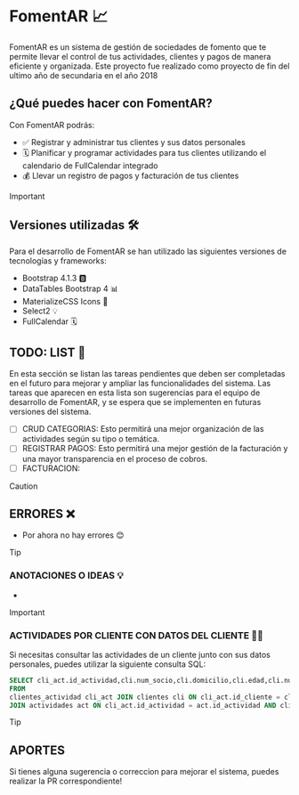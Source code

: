 # FomentAR 📈

FomentAR es un sistema de gestión de sociedades de fomento que te permite llevar el control de tus actividades, clientes y pagos de manera eficiente y organizada. Este proyecto fue realizado como proyecto de fin del ultimo año de secundaria en el año 2018

## ¿Qué puedes hacer con FomentAR?

Con FomentAR podrás:

-   ✅ Registrar y administrar tus clientes y sus datos personales
-   🗓️ Planificar y programar actividades para tus clientes utilizando el calendario de FullCalendar integrado
-   💰 Llevar un registro de pagos y facturación de tus clientes

> [!IMPORTANT]
> ## Versiones utilizadas 🛠️
> 
> Para el desarrollo de FomentAR se han utilizado las siguientes versiones de tecnologías y frameworks:
> 
> -   Bootstrap 4.1.3 🅱️
> -   DataTables Bootstrap 4 📊
> -   MaterializeCSS Icons 🎨
> -   Select2 💡
> -   FullCalendar 🗓️

## TODO: LIST 📝

En esta sección se listan las tareas pendientes que deben ser completadas en el futuro para mejorar y ampliar las funcionalidades del sistema. Las tareas que aparecen en esta lista son sugerencias para el equipo de desarrollo de FomentAR, y se espera que se implementen en futuras versiones del sistema.

-   [ ] CRUD CATEGORIAS: Esto permitirá una mejor organización de las actividades según su tipo o temática.
-   [ ] REGISTRAR PAGOS: Esto permitirá una mejor gestión de la facturación y una mayor transparencia en el proceso de cobros.
-   [ ] FACTURACION:

> [!CAUTION]
> ## ERRORES ❌
> 
> -   Por ahora no hay errores 😊

> [!TIP]
> ### ANOTACIONES O IDEAS 💡
>
> -




> [!IMPORTANT]
> ### ACTIVIDADES POR CLIENTE CON DATOS DEL CLIENTE 🧑‍💻
> 
> Si necesitas consultar las actividades de un cliente junto con sus datos personales, puedes utilizar la siguiente consulta SQL:
> 
>  ```SQL 
> SELECT cli_act.id_actividad,cli.num_socio,cli.domicilio,cli.edad,cli.num_domicilio,cli.telefono,cli.id_genero,cli.fecha_nacimiento,cli.fecha_ingreso,cli.DNI,cli.id_cliente,cli.nombre, > cli.apellido, act.nombre_actividad
> FROM
> clientes_actividad cli_act JOIN clientes cli ON cli_act.id_cliente = cli.id_cliente
> JOIN actividades act ON cli_act.id_actividad = act.id_actividad AND cli_act.id_cliente = $id_cliente
> ```

> [!TIP]
>
> ## APORTES
> 
> Si tienes alguna sugerencia o correccion para mejorar el sistema, puedes realizar la PR correspondiente!
